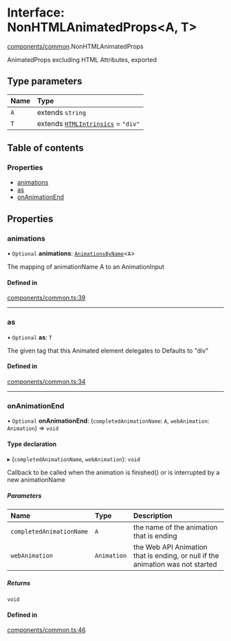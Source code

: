 # Interface: NonHTMLAnimatedProps<A, T\>

[components/common](../wiki/components.common).NonHTMLAnimatedProps

AnimatedProps excluding HTML Attributes, exported

## Type parameters

| Name | Type |
| :------ | :------ |
| `A` | extends `string` |
| `T` | extends [`HTMLIntrinsics`](../wiki/components.common#htmlintrinsics) = ``"div"`` |

## Table of contents

### Properties

- [animations](../wiki/components.common.NonHTMLAnimatedProps#animations)
- [as](../wiki/components.common.NonHTMLAnimatedProps#as)
- [onAnimationEnd](../wiki/components.common.NonHTMLAnimatedProps#onanimationend)

## Properties

### animations

• `Optional` **animations**: [`AnimationsByName`](../wiki/AnimationInput#animationsbyname)<`A`\>

The mapping of animationName A to an AnimationInput

#### Defined in

[components/common.ts:39](https://github.com/tristanjohnson849/react-controlled-animations/blob/5f39586/src/components/common.ts#L39)

___

### as

• `Optional` **as**: `T`

The given tag that this Animated element delegates to
Defaults to "div"

#### Defined in

[components/common.ts:34](https://github.com/tristanjohnson849/react-controlled-animations/blob/5f39586/src/components/common.ts#L34)

___

### onAnimationEnd

• `Optional` **onAnimationEnd**: (`completedAnimationName`: `A`, `webAnimation`: `Animation`) => `void`

#### Type declaration

▸ (`completedAnimationName`, `webAnimation`): `void`

Callback to be called when the animation is finished() or is interrupted by a new animationName

##### Parameters

| Name | Type | Description |
| :------ | :------ | :------ |
| `completedAnimationName` | `A` | the name of the animation that is ending |
| `webAnimation` | `Animation` | the Web API Animation that is ending, or null if the animation was not started |

##### Returns

`void`

#### Defined in

[components/common.ts:46](https://github.com/tristanjohnson849/react-controlled-animations/blob/5f39586/src/components/common.ts#L46)
